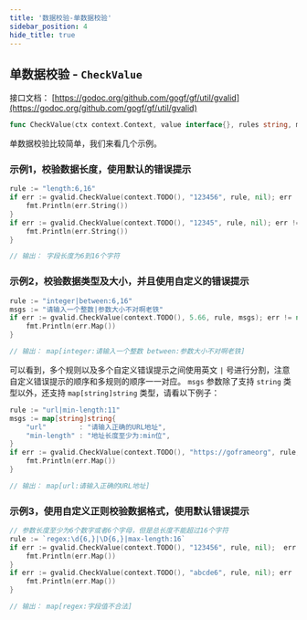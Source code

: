 ```yaml
---
title: '数据校验-单数据校验'
sidebar_position: 4
hide_title: true
---
```


## 单数据校验 - `CheckValue`

接口文档： [https://godoc.org/github.com/gogf/gf/util/gvalid](https://godoc.org/github.com/gogf/gf/util/gvalid)

```go
func CheckValue(ctx context.Context, value interface{}, rules string, messages interface{}, paramMap ...interface{}) Error
```

单数据校验比较简单，我们来看几个示例。

### 示例1，校验数据长度，使用默认的错误提示

```go
rule := "length:6,16"
if err := gvalid.CheckValue(context.TODO(), "123456", rule, nil); err != nil {
    fmt.Println(err.String())
}
if err := gvalid.CheckValue(context.TODO(), "12345", rule, nil); err != nil {
    fmt.Println(err.String())
}

// 输出： 字段长度为6到16个字符

```

### 示例2，校验数据类型及大小，并且使用自定义的错误提示

```go
rule := "integer|between:6,16"
msgs := "请输入一个整数|参数大小不对啊老铁"
if err := gvalid.CheckValue(context.TODO(), 5.66, rule, msgs); err != nil {
    fmt.Println(err.Map())
}

// 输出： map[integer:请输入一个整数 between:参数大小不对啊老铁]

```

可以看到，多个规则以及多个自定义错误提示之间使用英文 `|` 号进行分割，注意自定义错误提示的顺序和多规则的顺序一一对应。 `msgs` 参数除了支持 `string` 类型以外，还支持 `map[string]string` 类型，请看以下例子：

```go
rule := "url|min-length:11"
msgs := map[string]string{
    "url"        : "请输入正确的URL地址",
    "min-length" : "地址长度至少为:min位",
}
if err := gvalid.CheckValue(context.TODO(), "https://goframeorg", rule, msgs); err != nil {
    fmt.Println(err.Map())
}

// 输出： map[url:请输入正确的URL地址]

```

### 示例3，使用自定义正则校验数据格式，使用默认错误提示

```go
// 参数长度至少为6个数字或者6个字母，但是总长度不能超过16个字符
rule := `regex:\d{6,}|\D{6,}|max-length:16`
if err := gvalid.CheckValue(context.TODO(), "123456", rule, nil);  err != nil {
    fmt.Println(err.Map())
}
if err := gvalid.CheckValue(context.TODO(), "abcde6", rule, nil); err != nil {
    fmt.Println(err.Map())
}

// 输出： map[regex:字段值不合法]

```